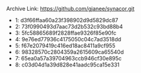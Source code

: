 Archive Link: https://github.com/gjanee/synacor.git

- 1: d3f66ffaa60a23f398902d9d5829dc87
- 2: 73f0990493d7aac73d2b532c93bd88b4
- 3: 5fc58865689f2828ffae9326f85e90fc
- 4: 9e76ed77936c4175050c04c7ad3518dd
- 5: f67e2079419c416ed18ac8411a9cf955
- 6: 98328570c2804359a2615609ca65540d
- 7: 65ea0a57a39704963ccb946cf30e895c
- 8: c03d04d1a39d828e41aadc95ca15e331
